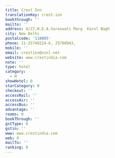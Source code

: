 ```yaml
---
title: Crest Inn
translationKey: crest-inn
bookthrough: ''
mailto: ''
address: 4/27,W.E.A.Saraswati Marg  Karol Bagh
city: New Delhi
postalcode: '110005'
phone: 11-25740224-6, 25760943,
mobile: ''
email: crestinn@vsnl.net
website: www.crestindia.com
note: ''
type: hotel
category:
  - H
showHotel: 0
starCategory: 0
checkout: ''
accessRail: ''
accessAir: ''
accessBus: ''
advantage: ''
rooms: 0
bookThrough: ''
gstType: 0
gstin: ''
www: www.crestindia.com
web: 0
mailTo: ''
ranking: 0
---
```







